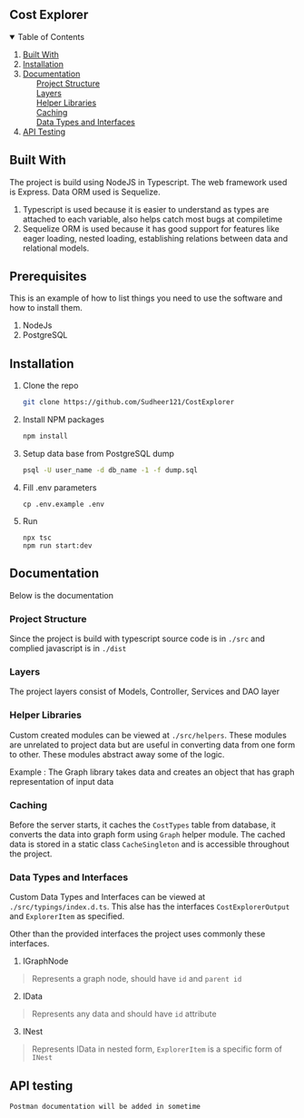 ## Cost Explorer 
 

<!-- TABLE OF CONTENTS -->
<details open="open">
  <summary>Table of Contents</summary>
  <ol>
    <li><a href="#built-with">Built With</a></li>
    <li><a href="#installation">Installation</a></li>
    <li> 
        <a href="#documentation">Documentation</a>
        <ul><a href="#project-structure"> Project Structure </a></ul>
        <ul><a href="#layers"> Layers </a></ul>
        <ul><a href="#helper-libraries"> Helper Libraries </a></ul>
        <ul><a href="#caching"> Caching </a></ul>
        <ul><a href="#data-types-and-interfaces"> Data Types and Interfaces </a></ul>
    </li>
    <li><a href="#api-testing">API Testing</a></li>
  </ol>
</details>

<!-- GETTING STARTED -->
## Built With 

The project is build using NodeJS in Typescript. 
The web framework used is Express.
Data ORM used is Sequelize. 
1. Typescript is used because it is easier to understand as types are attached to each variable, also
helps catch most bugs at compiletime
2. Sequelize ORM is used because it has good support for features like eager loading, nested loading, 
establishing relations between data and relational models. 

## Prerequisites

This is an example of how to list things you need to use the software and how to install them.
1. NodeJs
2. PostgreSQL

## Installation
 
1. Clone the repo
   ```sh
   git clone https://github.com/Sudheer121/CostExplorer
   ```
2. Install NPM packages
   ```sh
   npm install
   ```
3. Setup data base from PostgreSQL dump
   ```sh
   psql -U user_name -d db_name -1 -f dump.sql
   ```
4. Fill .env parameters 
   ```
   cp .env.example .env 
   ```

5. Run 
   ```
   npx tsc
   npm run start:dev 
   ```
   
## Documentation 

Below is the documentation 

### Project Structure 

Since the project is build with typescript source code is in `./src` and complied 
javascript is in `./dist` 

### Layers 

The project layers consist of Models, Controller, Services and DAO layer

### Helper Libraries

Custom created modules can be viewed at `./src/helpers`. These modules are unrelated to project data
but are useful in converting data from one form to other. 
These modules abstract away some of the logic. 

Example : The Graph library takes data and creates an object that has graph representation of input data 

### Caching 

Before the server starts, it caches the `CostTypes` table from database, it converts the data into graph form using `Graph` helper module. The cached data is stored in a static class `CacheSingleton` and is accessible throughout the project. 

### Data Types and Interfaces

Custom Data Types and Interfaces can be viewed at `./src/typings/index.d.ts`. 
This alse has the interfaces `CostExplorerOutput` and `ExplorerItem` as specified. 

Other than the provided interfaces the project uses commonly these interfaces. 

1. IGraphNode 
> Represents a graph node, should have `id` and `parent id`

2. IData
> Represents any data and should have `id` attribute

3. INest 
> Represents IData in nested form, `ExplorerItem` is a specific form of `INest` 

## API testing
```
Postman documentation will be added in sometime 
```
